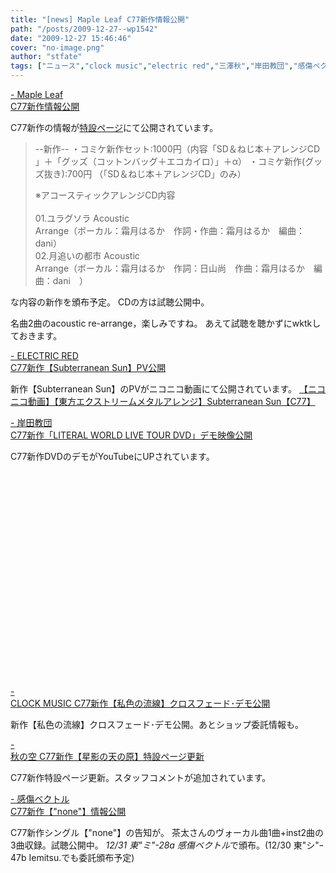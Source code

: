 ```yaml
---
title: "[news] Maple Leaf C77新作情報公開"
path: "/posts/2009-12-27--wp1542"
date: "2009-12-27 15:46:46"
cover: "no-image.png"
author: "stfate"
tags: ["ニュース","clock music","electric red","三澤秋","岸田教団","感傷ベクトル","霜月はるか"]
---
```


<style type="text/css">
<!--
p {white-space: pre-wrap};
-->
</style>

<a  href="http://shimotsukin.com/" target="_blank">- Maple Leaf C77新作情報公開</a>
<div >C77新作の情報が<a href="http://tieleaf.net/event/c77.html">特設ページ</a>にて公開されています。
<blockquote>--新作--
・コミケ新作セット:1000円（内容「SD＆ねじ本＋アレンジCD  」＋「グッズ（コットンバッグ＋エコカイロ）」＋α） 
・コミケ新作(グッズ抜き):700円 （「SD＆ねじ本＋アレンジCD」のみ） 

※アコースティックアレンジCD内容  
01.ユラグソラ Acoustic Arrange（ボーカル：霜月はるか　作詞・作曲：霜月はるか　編曲：dani）
02.月追いの都市 Acoustic Arrange（ボーカル：霜月はるか　作詞：日山尚　作曲：霜月はるか　編曲：dani　）</blockquote>
な内容の新作を頒布予定。
CDの方は試聴公開中。
<div >名曲2曲のacoustic re-arrange，楽しみですね。
あえて試聴を聴かずにwktkしておきます。</div></div>

<a  href="http://punya.jp/keikoku/" target="_blank">- ELECTRIC RED C77新作【Subterranean Sun】PV公開</a>
<div >新作【Subterranean Sun】のPVがニコニコ動画にて公開されています。
<script type="text/javascript" src="http://ext.nicovideo.jp/thumb_watch/sm9212406"></script><noscript><a href="http://www.nicovideo.jp/watch/sm9212406">【ニコニコ動画】【東方エクストリームメタルアレンジ】Subterranean Sun【C77】</a></noscript></div>

<a  href="http://k-kyoudan.s61.xrea.com/" target="_blank">- 岸田教団 C77新作「LITERAL WORLD LIVE TOUR DVD」デモ映像公開</a>
<div >C77新作DVDのデモがYouTubeにUPされています。
<object width="425" height="344"><param name="movie" value="http://www.youtube.com/v/DcfG0b2BTVQ&hl=ja_JP&fs=1&"></param><param name="allowFullScreen" value="true"></param><param name="allowscriptaccess" value="always"></param><embed src="http://www.youtube.com/v/DcfG0b2BTVQ&hl=ja_JP&fs=1&" type="application/x-shockwave-flash" allowscriptaccess="always" allowfullscreen="true" width="425" height="344"></embed></object></div>

<a  href="http://clock-music.net/watashiirono_ryuusen/" target="_blank">- CLOCK MUSIC C77新作【私色の流線】クロスフェード･デモ公開</a>
<div >新作【私色の流線】クロスフェード･デモ公開。あとショップ委託情報も。</div>

<a  href="http://anraku.nothing.sh/akisora/2009amanohara/" target="_blank">- 秋の空 C77新作【星影の天の原】特設ページ更新</a>
<div >C77新作特設ページ更新。スタッフコメントが追加されています。</div>

<a  href="http://www.sen-vec.com/" target="_blank">- 感傷ベクトル C77新作【"none"】情報公開</a>
<div >C77新作シングル【"none"】の告知が。
茶太さんのヴォーカル曲1曲+inst2曲の3曲収録。試聴公開中。
<em>12/31 東"ミ"-28a 感傷ベクトル</em>で頒布。(12/30  東"シ"ｰ47b Iemitsu.でも委託頒布予定)</div>